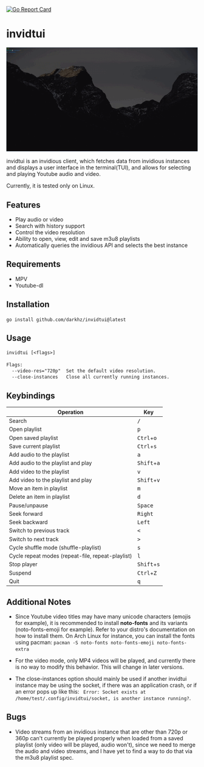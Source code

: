 


[![Go Report Card](https://goreportcard.com/badge/github.com/darkhz/invidtui)](https://goreportcard.com/report/github.com/darkhz/invidtui)
# invidtui

![demo](demo/demo.gif)

invidtui is an invidious client, which fetches data from invidious instances and displays a user interface in the terminal(TUI), and allows for selecting and playing Youtube audio and video.

Currently, it is tested only on Linux.

## Features
- Play audio or video
- Search with history support
- Control the video resolution
- Ability to open, view, edit and save m3u8 playlists
- Automatically queries the invidious API and selects the best instance

## Requirements
- MPV
- Youtube-dl

## Installation
```go install github.com/darkhz/invidtui@latest ```

## Usage

    invidtui [<flags>]

    Flags:
      --video-res="720p"  Set the default video resolution.
      --close-instances   Close all currently running instances.

## Keybindings
|Operation                                        |Key                          |
|-------------------------------------------------|-----------------------------|
|Search                                           |<kbd>/</kbd>                 |
|Open playlist                                    |<kbd>p</kbd>                 |
|Open saved playlist                              |<kbd>Ctrl</kbd>+<kbd>o</kbd> |
|Save current playlist                            |<kbd>Ctrl</kbd>+<kbd>s</kbd> |
|Add audio to the playlist                        |<kbd>a</kbd>                 |
|Add audio to the playlist and play               |<kbd>Shift</kbd>+<kbd>a</kbd>|
|Add video to the playlist                        |<kbd>v</kbd>                 |
|Add video to the playlist and play               |<kbd>Shift</kbd>+<kbd>v</kbd>|
|Move an item in playlist                         |<kbd>m</kbd>                 |
|Delete an item in playlist                       |<kbd>d</kbd>                 |
|Pause/unpause                                    |<kbd>Space</kbd>             |
|Seek forward                                     |<kbd>Right</kbd>             |
|Seek backward                                    |<kbd>Left</kbd>              |
|Switch to previous track                         |<kbd><</kbd>                 |
|Switch to next track                             |<kbd>></kbd>                 |
|Cycle shuffle mode (shuffle-playlist)            |<kbd>s</kbd>                 |
|Cycle repeat modes (repeat-file, repeat-playlist)|<kbd>l</kbd>                 |
|Stop player                                      |<kbd>Shift</kbd>+<kbd>s</kbd>|
|Suspend                                          |<kbd>Ctrl</kbd>+<kbd>Z</kbd> |
|Quit                                             |<kbd>q</kbd>                 |

## Additional Notes
- Since Youtube video titles may have many unicode characters (emojis for example), it is recommended to install **noto-fonts** and its variants (noto-fonts-emoji for example). Refer to your distro's documentation on how to install them. On Arch Linux for instance, you can install the fonts using pacman:
  `pacman -S noto-fonts noto-fonts-emoji noto-fonts-extra`<br/>

- For the video mode, only MP4 videos will be played, and currently there is no way to modify this behavior. This will change in later versions.

- The close-instances option should mainly be used if another invidtui instance may be using the socket, if there was an application crash, or if an error pops up like this: ``` Error: Socket exists at /home/test/.config/invidtui/socket, is another instance running?```.

## Bugs
- Video streams from an invidious instance that are other than 720p or 360p can't currently be played properly when loaded from a saved playlist (only video will be played, audio won't), since we need to merge the audio and video streams, and I have yet to find a way to do that via the m3u8 playlist spec.
